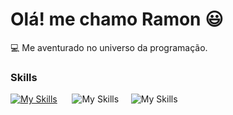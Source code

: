 # Olá! me chamo Ramon 😃

💻 Me aventurado no universo da programação.

### Skills

[![My Skills](https://skillicons.dev/icons?i=html,css)](https://skillicons.dev) &nbsp;&nbsp;&nbsp;&nbsp;&nbsp;![My Skills](https://skillicons.dev/icons?i=js,git)&nbsp;&nbsp;&nbsp;&nbsp;&nbsp;![My Skills](https://skillicons.dev/icons?i=github,jquerry)
  
          
          
          
                    
